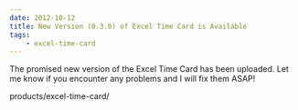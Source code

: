 ```yaml
---
date: 2012-10-12
title: New Version (0.3.0) of Excel Time Card is Available
tags:
    - excel-time-card
---
```


The promised new version of the Excel Time Card has been uploaded. Let me know if you encounter any problems and I will fix them ASAP!

products/excel-time-card/

